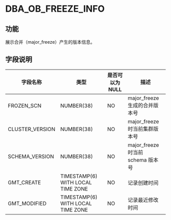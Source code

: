 # DBA_OB_FREEZE_INFO
## 功能
展示合并（major_freeze）产生的版本信息。
## 字段说明

| 字段名称 | 类型 | 是否可以为 NULL | 描述 |
| --- | --- | --- | --- |
| FROZEN_SCN | NUMBER(38) | NO | major_freeze 生成的合并版本号 |
| CLUSTER_VERSION | NUMBER(38) | NO | major_freeze 时当前集群版本号 |
| SCHEMA_VERSION | NUMBER(38) | NO | major_freeze 时当前 schema 版本号 |
| GMT_CREATE | TIMESTAMP(6) WITH LOCAL TIME ZONE | NO | 记录创建时间 |
| GMT_MODIFIED | TIMESTAMP(6) WITH LOCAL TIME ZONE | NO | 记录最近修改时间 |



